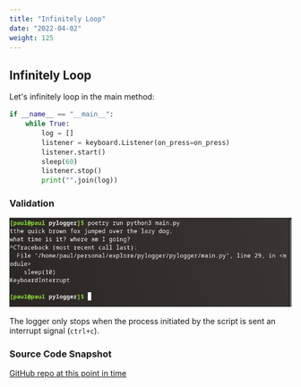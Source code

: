 ```yaml
---
title: "Infinitely Loop"
date: "2022-04-02"
weight: 125
---
```


## Infinitely Loop

Let's infinitely loop in the main method:

```python
if __name__ == "__main__":
    while True:
        log = []
        listener = keyboard.Listener(on_press=on_press)
        listener.start()
        sleep(60)
        listener.stop()
        print("".join(log))
```

### Validation

![Infinite Loop Output](pictures/infinitely-loop.png)

The logger only stops when the process initiated by the script is sent an interrupt signal (`ctrl+c`).

### Source Code Snapshot

[GitHub repo at this point in time](https://github.com/pdmxdd/pylogger/blob/885669174a8051710b32e707a7b16826b4b421eb/pylogger/main.py)